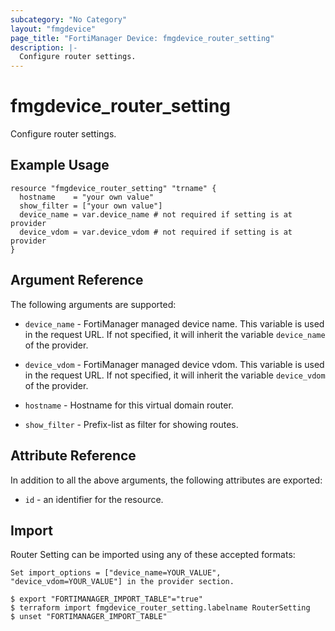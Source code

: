 ```yaml
---
subcategory: "No Category"
layout: "fmgdevice"
page_title: "FortiManager Device: fmgdevice_router_setting"
description: |-
  Configure router settings.
---
```


# fmgdevice_router_setting
Configure router settings.

## Example Usage

```hcl
resource "fmgdevice_router_setting" "trname" {
  hostname    = "your own value"
  show_filter = ["your own value"]
  device_name = var.device_name # not required if setting is at provider
  device_vdom = var.device_vdom # not required if setting is at provider
}
```

## Argument Reference


The following arguments are supported:

* `device_name` - FortiManager managed device name. This variable is used in the request URL. If not specified, it will inherit the variable `device_name` of the provider.
* `device_vdom` - FortiManager managed device vdom. This variable is used in the request URL. If not specified, it will inherit the variable `device_vdom` of the provider.

* `hostname` - Hostname for this virtual domain router.
* `show_filter` - Prefix-list as filter for showing routes.


## Attribute Reference

In addition to all the above arguments, the following attributes are exported:
* `id` - an identifier for the resource.

## Import

Router Setting can be imported using any of these accepted formats:
```
Set import_options = ["device_name=YOUR_VALUE", "device_vdom=YOUR_VALUE"] in the provider section.

$ export "FORTIMANAGER_IMPORT_TABLE"="true"
$ terraform import fmgdevice_router_setting.labelname RouterSetting
$ unset "FORTIMANAGER_IMPORT_TABLE"
```

